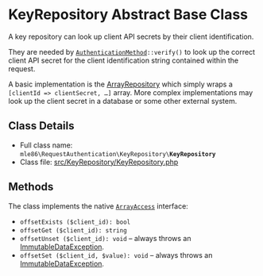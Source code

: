 # KeyRepository Abstract Base Class

A key repository can look up client API secrets
by their client identification.

They are needed by <code>[AuthenticationMethod]::verify()</code>
to look up the correct client API secret
for the client identification string
contained within the request.

A basic implementation is the [ArrayRepository] which simply wraps a <code>[clientId => clientSecret, …]</code> array.
More complex implementations may look up the client secret in a database or some other external system.

[Exceptions]: Exceptions.md
[AuthenticationMethod]: Class_AuthenticationMethod.md
[RequestAuthenticator]: Class_RequestAuthenticator.md
[RequestVerifier]: Class_RequestVerifier.md
[ArrayRepository]: Class_ArrayRepository.md


## Class Details

* Full class name: <code>mle86\\RequestAuthentication\\KeyRepository\\<b>KeyRepository</b></code>
* Class file: [src/KeyRepository/KeyRepository.php](../src/KeyRepository/KeyRepository.php)


## Methods

The class implements the native [`ArrayAccess`](http://php.net/manual/class.arrayaccess.php) interface:

* <code>offsetExists ($client\_id): bool</code>
* <code>offsetGet ($client\_id): string</code>
* <code>offsetUnset ($client\_id): void</code> – always throws an [ImmutableDataException][Exceptions].
* <code>offsetSet ($client\_id, $value): void</code> – always throws an [ImmutableDataException][Exceptions].

